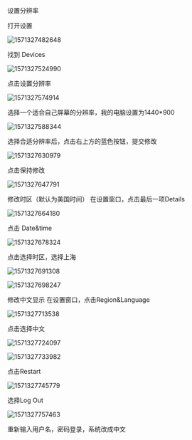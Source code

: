 设置分辨率 

打开设置

![1571327482648](C:\Users\85896\AppData\Roaming\Typora\typora-user-images\1571327482648.png)

找到 Devices

![1571327524990](C:\Users\85896\AppData\Roaming\Typora\typora-user-images\1571327524990.png)

点击设置分辨率

![1571327574914](C:\Users\85896\AppData\Roaming\Typora\typora-user-images\1571327574914.png)

选择一个适合自己屏幕的分辨率，我的电脑设置为1440*900

![1571327588344](C:\Users\85896\AppData\Roaming\Typora\typora-user-images\1571327588344.png)

选择合适分辨率后，点击右上方的蓝色按钮，提交修改

![1571327630979](C:\Users\85896\AppData\Roaming\Typora\typora-user-images\1571327630979.png)

点击保持修改

![1571327647791](C:\Users\85896\AppData\Roaming\Typora\typora-user-images\1571327647791.png)

修改时区（默认为美国时间） 
在设置窗口，点击最后一项Details

![1571327664180](C:\Users\85896\AppData\Roaming\Typora\typora-user-images\1571327664180.png)

点击 Date&time

![1571327678324](C:\Users\85896\AppData\Roaming\Typora\typora-user-images\1571327678324.png)

点击选择时区，选择上海

![1571327691308](C:\Users\85896\AppData\Roaming\Typora\typora-user-images\1571327691308.png)

![1571327698247](C:\Users\85896\AppData\Roaming\Typora\typora-user-images\1571327698247.png)

修改中文显示 
在设置窗口，点击Region&Language

![1571327713538](C:\Users\85896\AppData\Roaming\Typora\typora-user-images\1571327713538.png)

点击选择中文

![1571327724097](C:\Users\85896\AppData\Roaming\Typora\typora-user-images\1571327724097.png)

![1571327733982](C:\Users\85896\AppData\Roaming\Typora\typora-user-images\1571327733982.png)

点击Restart

![1571327745779](C:\Users\85896\AppData\Roaming\Typora\typora-user-images\1571327745779.png)

选择Log Out

![1571327757463](C:\Users\85896\AppData\Roaming\Typora\typora-user-images\1571327757463.png)

重新输入用户名，密码登录，系统改成中文